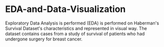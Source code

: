 # EDA-and-Data-Visualization
Exploratory Data Analysis is performed (EDA) is performed on Haberman's Survival Dataset's characteristics and represented in visual way. The dataset contains cases from a study of survival of patients who had undergone surgery for breast cancer.

